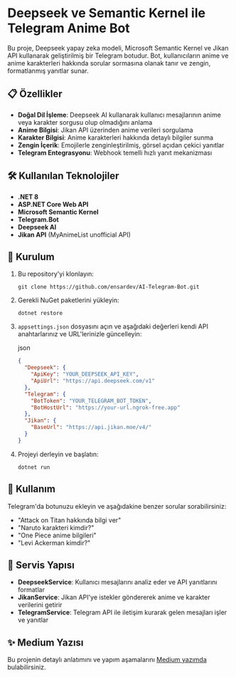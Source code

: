 # Deepseek ve Semantic Kernel ile Telegram Anime Bot
Bu proje, Deepseek yapay zeka modeli, Microsoft Semantic Kernel ve Jikan API kullanarak geliştirilmiş bir Telegram botudur. Bot, kullanıcıların anime ve anime karakterleri hakkında sorular sormasına olanak tanır ve zengin, formatlanmış yanıtlar sunar.

## 📋 Özellikler
-   **Doğal Dil İşleme**: Deepseek AI kullanarak kullanıcı mesajlarının anime veya karakter sorgusu olup olmadığını anlama
-   **Anime Bilgisi**: Jikan API üzerinden anime verileri sorgulama
-   **Karakter Bilgisi**: Anime karakterleri hakkında detaylı bilgiler sunma
-   **Zengin İçerik**: Emojilerle zenginleştirilmiş, görsel açıdan çekici yanıtlar
-   **Telegram Entegrasyonu**: Webhook temelli hızlı yanıt mekanizması

## 🛠️ Kullanılan Teknolojiler

-   **.NET 8**
-   **ASP.NET Core Web API**
-   **Microsoft Semantic Kernel**
-   **Telegram.Bot**
-   **Deepseek AI**
-   **Jikan API**  (MyAnimeList unofficial API)

## 🚀 Kurulum
1.  Bu repository'yi klonlayın:
        
    ```
    git clone https://github.com/ensardev/AI-Telegram-Bot.git
    ```
    
2.  Gerekli NuGet paketlerini yükleyin:
    
    ```
    dotnet restore
    ```
    
3.  `appsettings.json`  dosyasını açın ve aşağıdaki değerleri kendi API anahtarlarınız ve URL'lerinizle güncelleyin:
    
    json
    
    ```json
    {
      "Deepseek": {
        "ApiKey": "YOUR_DEEPSEEK_API_KEY",
        "ApiUrl": "https://api.deepseek.com/v1"
      },
      "Telegram": {
        "BotToken": "YOUR_TELEGRAM_BOT_TOKEN",
        "BotHostUrl": "https://your-url.ngrok-free.app"
      },
      "Jikan": {
        "BaseUrl": "https://api.jikan.moe/v4/"
      }
    }
    ```
    
4.  Projeyi derleyin ve başlatın:
    
    ```
    dotnet run
    ```
   
## 💬 Kullanım

Telegram'da botunuzu ekleyin ve aşağıdakine benzer sorular sorabilirsiniz:

-   "Attack on Titan hakkında bilgi ver"
-   "Naruto karakteri kimdir?"
-   "One Piece anime bilgileri"
-   "Levi Ackerman kimdir?"

## 📝 Servis Yapısı

-   **DeepseekService**: Kullanıcı mesajlarını analiz eder ve API yanıtlarını formatlar
-   **JikanService**: Jikan API'ye istekler göndererek anime ve karakter verilerini getirir
-   **TelegramService**: Telegram API ile iletişim kurarak gelen mesajları işler ve yanıtlar

## ✨ Medium Yazısı

Bu projenin detaylı anlatımını ve yapım aşamalarını [Medium yazımda](https://ensardev.medium.com/deepseek-ve-semantic-kernel-ile-telegram-botu-geli%C5%9Ftirelim-4a3a9feb4b59) bulabilirsiniz.
